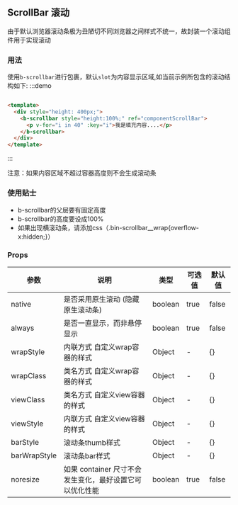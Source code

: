 ## ScrollBar 滚动

由于默认浏览器滚动条极为丑陋切不同浏览器之间样式不统一，故封装一个滚动组件用于实现滚动

### 用法

使用`b-scrollbar`进行包裹，默认`slot`为内容显示区域,如当前示例所包含的滚动结构如下:
:::demo

```html

<template>
  <div style="height: 400px;">
    <b-scrollbar style="height:100%;" ref="componentScrollBar">
      <p v-for="i in 40" :key="i">我是填充内容....</p>
    </b-scrollbar>
  </div>
</template>
```

:::

注意：如果内容区域不超过容器高度则不会生成滚动条

### 使用贴士

- b-scrollbar的父层要有固定高度
- b-scrollbar的高度要设成100%
- 如果出现横滚动条，请添加css（.bin-scrollbar__wrap{overflow-x:hidden;}）

### Props

| 参数      | 说明    | 类型      | 可选值       | 默认值   |
|---------- |-------- |---------- |-------------  |-------- |
| native    | 是否采用原生滚动 (隐藏原生滚动条)  | boolean    | true | false   |
| always    | 是否一直显示，而非悬停显示  | boolean    | true | false   |
| wrapStyle    | 内联方式 自定义wrap容器的样式  | Object    | - | {}   |
| wrapClass    | 类名方式 自定义wrap容器的样式  | Object    | - | {}   |
| viewClass    | 类名方式 自定义view容器的样式  | Object    | - | {}   |
| viewStyle    | 内联方式 自定义view容器的样式  | Object    | - | {}   |
| barStyle    | 滚动条thumb样式  | Object    | - | {}   |
| barWrapStyle    | 滚动条bar样式  | Object    | - | {}   |
| noresize    | 如果 container 尺寸不会发生变化，最好设置它可以优化性能  | boolean    | true | false   |


